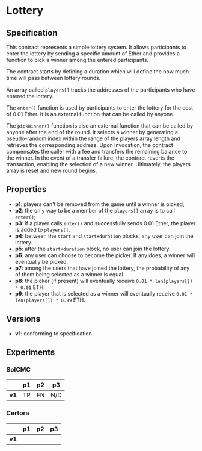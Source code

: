 # Lottery

## Specification

This contract represents a simple lottery system. It allows participants to
enter the lottery by sending a specific amount of Ether and provides a function
to pick a winner among the entered participants.

The contract starts by defining a duration which will define the how much time
will pass between lottery rounds. 

An array called `players[]` tracks the addresses of the participants who have
entered the lottery.

The `enter()` function is used by participants to enter the lottery for the cost
of 0.01 Ether. It is an external function that can be called by anyone.

The `pickWinner()` function is also an external function that can be called by
anyone after the end of the round. It selects a winner by generating a
pseudo-random index within the range of the players array length and retrieves
the corresponding address. Upon invocation, the contract compensates the caller
with a fee and transfers the remaining balance to the winner. In the event of a
transfer failure, the contract reverts the transaction, enabling the selection
of a new winner. Ultimately, the players array is reset and new round begins.

## Properties

- **p1**: players can't be removed from the game until a winner is picked;
- **p2**: the only way to be a member of the `players[]` array is to call `enter()`;
- **p3**: if a player calls `enter()` and successfully sends 0.01 Ether, the
  player is added to `players[]`.
- **p4**: between the `start` and `start+duration` blocks, any user can join the lottery.
- **p5**: after the `start+duration` block, no user can join the lottery.
- **p6**: any user can choose to become the picker. If any does, a winner will eventually be picked.
- **p7**: among the users that have joined the lottery, the probability of any of them being selected as a winner is equal.
- **p8**: the picker (if present) will eventually receive `0.01 * len(players[]) * 0.01` ETH.
- **p9**: the player that is selected as a winner will eventually receive `0.01 * len(players[]) * 0.99` ETH.

## Versions

- **v1**: conforming to specification.

## Experiments

### SolCMC

|        | p1  | p2  | p3  |
| ------ | --- | --- | --- |
| **v1** | TP  | FN  | N/D |

### Certora

|        | p1  | p2  | p3  |
| ------ | --- | --- | --- |
| **v1** | 
